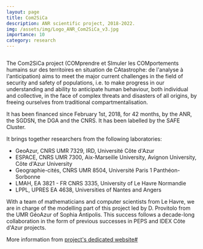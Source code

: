 ```yaml
---
layout: page
title: Com2SiCa
description: ANR scientific project, 2018-2022. 
img: /assets/img/Logo_ANR_Com2SiCa_v3.jpg
importance: 10
category: research
---
```

<div class="row">
    <div class="col-sm mt-3 mt-md-0">
        <img class="img-fluid rounded z-depth-1" src="{{ '/assets/img/Logo_ANR_Com2SiCa_v3.jpg' | relative_url }}" alt="" title="Com2SiCa logo"/>
    </div>
</div>
<!--
<div class="caption">
    Com2SiCa logo
</div>
-->

The Com2SiCa project (COMprendre et SImuler les COMportements humains sur des territoires en situation de CAtastrophe: de l'analyse à l'anticipation) aims to meet the major current challenges in the field of security and safety of populations, i.e. to make progress in our understanding and ability to anticipate human behaviour, both individual and collective, in the face of complex threats and disasters of all origins, by freeing ourselves from traditional compartmentalisation.

It has been financed since February 1st, 2018, for 42 months, by the ANR, the SGDSN, the DGA and the CNRS. It has been labelled by the SAFE Cluster.

It brings together researchers from the following laboratories:
* GeoAzur, CNRS UMR 7329, IRD, Université Côte d'Azur
* ESPACE, CNRS UMR 7300, Aix-Marseille University, Avignon University, Côte d'Azur University
* Geographie-cités, CNRS UMR 8504, Université Paris 1 Panthéon-Sorbonne
* LMAH, EA 3821 - FR CNRS 3335, University of Le Havre Normandie
* LPPL, UPRES EA 4638, Universities of Nantes and Angers

With a team of mathematicians and computer scientists from Le Havre, we are in charge of the modelling part of this project led by D. Provitolo from the UMR GéoAzur of Sophia Antipolis. This success follows a decade-long collaboration in the form of previous successes in PEPS and IDEX Côte d'Azur projects.

More information from [project's dedicated website#](https://www.com2sica.cnrs.fr/)
